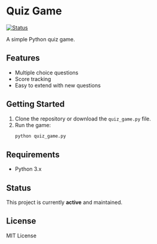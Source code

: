 # Quiz Game

[![Status](https://img.shields.io/badge/status-active-brightgreen)]()

A simple Python quiz game.

## Features
- Multiple choice questions
- Score tracking
- Easy to extend with new questions

## Getting Started
1. Clone the repository or download the `quiz_game.py` file.
2. Run the game:
	```bash
	python quiz_game.py
	```

## Requirements
- Python 3.x

## Status
This project is currently **active** and maintained.

## License
MIT License
